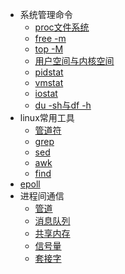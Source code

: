 * 系统管理命令
	* [proc文件系统](/linux/procFileSystem.md)
	* [free -m](/linux/free.md)
	* [top -M](/linux/top.md)
	* [用户空间与内核空间](/linux/userSpaceAndKernelSpace.md)
	* [pidstat](/linux/pidstat.md)
	* [vmstat](/linux/vmstat.md)
	* [iostat](/linux/iostat.md)
	* [du -sh与df -h](/linux/du.md)
* linux常用工具
	* [管道符](/linux/piped.md)
	* [grep](/linux/grep.md)
	* [sed](/linux/sed.md)
	* [awk](/linux/awk.md)
	* [find](/linux/find.md)
* [epoll](/linux/epoll.md)
* 进程间通信
	* [管道](/linux/signal/piped.md)
	* [消息队列](/linux/signal/mq.md)
	* [共享内存](/linux/signal/memory.md)
	* [信号量](/linux/signal/semaphore.md)
	* [套接字](/linux/signal/socket.md)